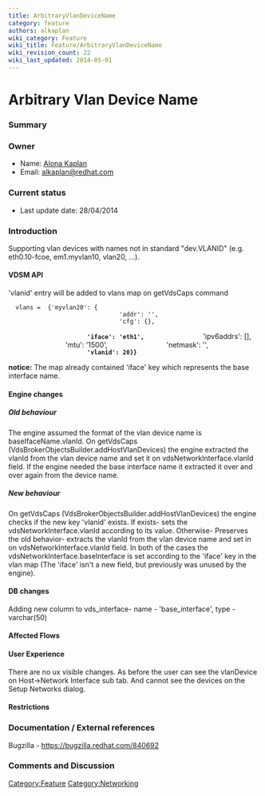 ```yaml
---
title: ArbitraryVlanDeviceName
category: feature
authors: alkaplan
wiki_category: Feature
wiki_title: Feature/ArbitraryVlanDeviceName
wiki_revision_count: 22
wiki_last_updated: 2014-05-01
---
```


# Arbitrary Vlan Device Name

### Summary

### Owner

*   Name: [ Alona Kaplan](User:alkaplan)
*   Email: <alkaplan@redhat.com>

### Current status

*   Last update date: 28/04/2014

### Introduction

Supporting vlan devices with names not in standard "dev.VLANID" (e.g. eth0.10-fcoe, em1.myvlan10, vlan20, ...).

#### VDSM API

'vlanid' entry will be added to vlans map on getVdsCaps command

      vlans =  {'myvlan20': {
                                   'addr': '',
                                   'cfg': {},
`                      `<b>`'iface': 'eth1',`</b>
                                   'ipv6addrs': [],
                                   'mtu': '1500',
                                   'netmask': '',
`                      `<b>`'vlanid': 20}} `</b>

<b>notice:</b> The map already contained 'iface' key which represents the base interface name.

#### Engine changes

##### Old behaviour

The engine assumed the format of the vlan device name is baseIfaceName.vlanId. On getVdsCaps (VdsBrokerObjectsBuilder.addHostVlanDevices) the engine extracted the vlanId from the vlan device name and set it on vdsNetworkInterface.vlanId field. If the engine needed the base interface name it extracted it over and over again from the device name.

##### New behaviour

On getVdsCaps (VdsBrokerObjectsBuilder.addHostVlanDevices) the engine checks if the new key 'vlanid' exists. If exists- sets the vdsNetworkInterface.vlanId according to its value. Otherwise- Preserves the old behavior- extracts the vlanId from the vlan device name and set in on vdsNetworkInterface.vlanId field. In both of the cases the vdsNetworkInterface.baseInterface is set according to the 'iface' key in the vlan map (The 'iface' isn't a new field, but previously was unused by the engine).

#### DB changes

Adding new column to vds_interface- name - 'base_interface', type - varchar(50)

#### Affected Flows

#### User Experience

There are no ux visible changes. As before the user can see the vlanDevice on Host->Network Interface sub tab. And cannot see the devices on the Setup Networks dialog.

#### Restrictions

### Documentation / External references

Bugzilla - <https://bugzilla.redhat.com/840692>

### Comments and Discussion

<Category:Feature> <Category:Networking>
